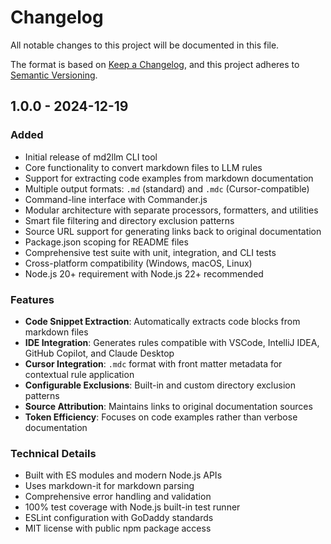 # Changelog

All notable changes to this project will be documented in this file.

The format is based on [Keep a Changelog](https://keepachangelog.com/en/1.0.0/),
and this project adheres to [Semantic Versioning](https://semver.org/spec/v2.0.0.html).

## 1.0.0 - 2024-12-19

### Added
- Initial release of md2llm CLI tool
- Core functionality to convert markdown files to LLM rules
- Support for extracting code examples from markdown documentation
- Multiple output formats: `.md` (standard) and `.mdc` (Cursor-compatible)
- Command-line interface with Commander.js
- Modular architecture with separate processors, formatters, and utilities
- Smart file filtering and directory exclusion patterns
- Source URL support for generating links back to original documentation
- Package.json scoping for README files
- Comprehensive test suite with unit, integration, and CLI tests
- Cross-platform compatibility (Windows, macOS, Linux)
- Node.js 20+ requirement with Node.js 22+ recommended

### Features
- **Code Snippet Extraction**: Automatically extracts code blocks from markdown files
- **IDE Integration**: Generates rules compatible with VSCode, IntelliJ IDEA, GitHub Copilot, and Claude Desktop
- **Cursor Integration**: `.mdc` format with front matter metadata for contextual rule application
- **Configurable Exclusions**: Built-in and custom directory exclusion patterns
- **Source Attribution**: Maintains links to original documentation sources
- **Token Efficiency**: Focuses on code examples rather than verbose documentation

### Technical Details
- Built with ES modules and modern Node.js APIs
- Uses markdown-it for markdown parsing
- Comprehensive error handling and validation
- 100% test coverage with Node.js built-in test runner
- ESLint configuration with GoDaddy standards
- MIT license with public npm package access
